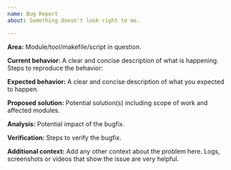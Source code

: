 ```yaml
---
name: Bug Report
about: Something doesn't look right to me.

---
```


**Area:**
Module/tool/makefile/script in question.

**Current behavior:**
A clear and concise description of what is happening.
Steps to reproduce the behavior:

**Expected behavior:**
A clear and concise description of what you expected to happen.

**Proposed solution:**
Potential solution(s) including scope of work and affected modules.

**Analysis:**
Potential impact of the bugfix.

**Verification:**
Steps to verify the bugfix.

**Additional context:**
Add any other context about the problem here.
Logs, screenshots or videos that show the issue are very helpful.
